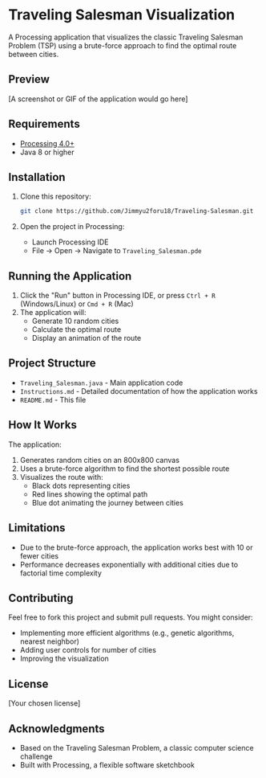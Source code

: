 # Traveling Salesman Visualization

A Processing application that visualizes the classic Traveling Salesman Problem (TSP) using a brute-force approach to find the optimal route between cities.

## Preview
[A screenshot or GIF of the application would go here]

## Requirements
- [Processing 4.0+](https://processing.org/download)
- Java 8 or higher

## Installation

1. Clone this repository: 
    ```bash
    git clone https://github.com/Jimmyu2foru18/Traveling-Salesman.git
    ```

2. Open the project in Processing:
   - Launch Processing IDE
   - File -> Open -> Navigate to `Traveling_Salesman.pde`

## Running the Application

1. Click the "Run" button in Processing IDE, or press `Ctrl + R` (Windows/Linux) or `Cmd + R` (Mac)
2. The application will:
   - Generate 10 random cities
   - Calculate the optimal route
   - Display an animation of the route

## Project Structure

- `Traveling_Salesman.java` - Main application code
- `Instructions.md` - Detailed documentation of how the application works
- `README.md` - This file

## How It Works

The application:
1. Generates random cities on an 800x800 canvas
2. Uses a brute-force algorithm to find the shortest possible route
3. Visualizes the route with:
   - Black dots representing cities
   - Red lines showing the optimal path
   - Blue dot animating the journey between cities

## Limitations

- Due to the brute-force approach, the application works best with 10 or fewer cities
- Performance decreases exponentially with additional cities due to factorial time complexity

## Contributing

Feel free to fork this project and submit pull requests. You might consider:
- Implementing more efficient algorithms (e.g., genetic algorithms, nearest neighbor)
- Adding user controls for number of cities
- Improving the visualization

## License

[Your chosen license]

## Acknowledgments

- Based on the Traveling Salesman Problem, a classic computer science challenge
- Built with Processing, a flexible software sketchbook
